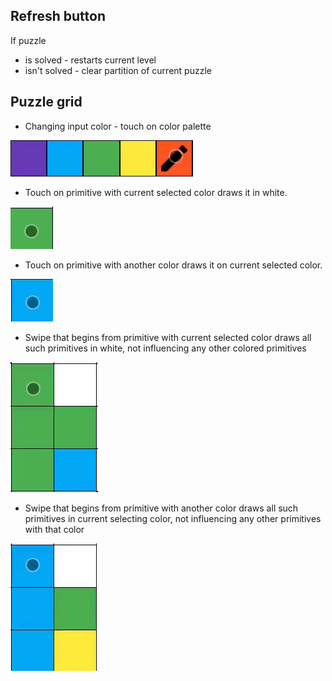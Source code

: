 ## Refresh button

If puzzle

- is solved - restarts current level
- isn't solved - clear partition of current puzzle

## Puzzle grid

- Changing input color - touch on color palette

![](../img/color%20palette.gif)

- Touch on primitive with current selected color draws it in white.

![](../img/touch%20green.gif)

- Touch on primitive with another color draws it on current selected color.

![](../img/touch%20blue.gif)

- Swipe that begins from primitive with current selected color draws all such primitives in white, not influencing any other colored primitives

![](../img/delete%20swipe.gif)

- Swipe that begins from primitive with another color draws all such primitives in current selecting color, not influencing any other primitives with that color

![](../img/color%20swipe.gif)
